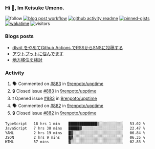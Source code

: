 ### Hi 👋, Im Keisuke Umeno.

<!--
**9renpoto/9renpoto** is a ✨ _special_ ✨ repository because its `README.md` (this file) appears on your GitHub profile.

Here are some ideas to get you started:

- 🔭 I’m currently working on ...
- 🌱 I’m currently learning ...
- 👯 I’m looking to collaborate on ...
- 🤔 I’m looking for help with ...
- 💬 Ask me about ...
- 📫 How to reach me: ...
- 😄 Pronouns: ...
- ⚡ Fun fact: ...
-->

![follow](https://img.shields.io/github/followers/9renpoto?label=Follow&style=social)
[![blog post workflow](https://github.com/9renpoto/9renpoto/actions/workflows/blog.yml/badge.svg)](https://github.com/9renpoto/9renpoto/actions/workflows/blog.yml)
[![github activity readme](https://github.com/9renpoto/9renpoto/actions/workflows/activity.yml/badge.svg)](https://github.com/9renpoto/9renpoto/actions/workflows/activity.yml)
[![pinned-gists](https://github.com/9renpoto/9renpoto/actions/workflows/pin-gist.yml/badge.svg)](https://github.com/9renpoto/9renpoto/actions/workflows/pin-gist.yml)
[![wakatime](https://github.com/9renpoto/9renpoto/actions/workflows/waka-readme-status.yml/badge.svg)](https://github.com/9renpoto/9renpoto/actions/workflows/waka-readme-status.yml)
![visitors](https://komarev.com/ghpvc/?username=9renpoto&label=Profile%20views&color=0e75b6&style=flat)

### Blogs posts

<!-- BLOG-POST-LIST:START -->
- [dlvrit をやめてGithub Actions でRSSからSNSに投稿する](https://9renpoto.win/entry/2023/11/12/dlvrit-to-gh-actions)
- [アウトプットに悩んでます](https://9renpoto.win/entry/2023/11/11/technology-to-limit-input)
- [地方移住を検討](https://9renpoto.win/entry/2023/09/09/migration-plan)
<!-- BLOG-POST-LIST:END -->

### Activity

<!--START_SECTION:activity-->
1. 🗣 Commented on [#883](https://github.com/9renpoto/upptime/issues/883#issuecomment-1818305960) in [9renpoto/upptime](https://github.com/9renpoto/upptime)
2. 🔒 Closed issue [#883](https://github.com/9renpoto/upptime/issues/883) in [9renpoto/upptime](https://github.com/9renpoto/upptime)
3. ❗ Opened issue [#883](https://github.com/9renpoto/upptime/issues/883) in [9renpoto/upptime](https://github.com/9renpoto/upptime)
4. 🗣 Commented on [#882](https://github.com/9renpoto/upptime/issues/882#issuecomment-1818254950) in [9renpoto/upptime](https://github.com/9renpoto/upptime)
5. 🔒 Closed issue [#882](https://github.com/9renpoto/upptime/issues/882) in [9renpoto/upptime](https://github.com/9renpoto/upptime)
<!--END_SECTION:activity-->

<!--START_SECTION:waka-->

```txt
TypeScript   18 hrs 1 min    █████████████▒░░░░░░░░░░░   53.02 %
JavaScript   7 hrs 38 mins   █████▓░░░░░░░░░░░░░░░░░░░   22.47 %
YAML         2 hrs 19 mins   █▓░░░░░░░░░░░░░░░░░░░░░░░   06.84 %
JSON         2 hrs 9 mins    █▓░░░░░░░░░░░░░░░░░░░░░░░   06.35 %
HTML         57 mins         ▓░░░░░░░░░░░░░░░░░░░░░░░░   02.83 %
```

<!--END_SECTION:waka-->

